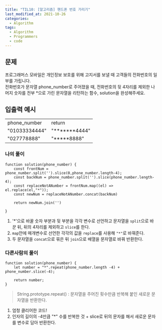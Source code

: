 ```yaml
---
title: "TIL10: [알고리즘] 핸드폰 번호 가리기"
last_modified_at: 2021-10-26
categories: 
  - Algorithm
tags:
  - Algorithm
  - Programmers
  - code
---
```


## 문제
프로그래머스 모바일은 개인정보 보호를 위해 고지서를 보낼 때 고객들의 전화번호의 일부를 가립니다.<br/>
전화번호가 문자열 phone_number로 주어졌을 때, 전화번호의 뒷 4자리를 제외한 나머지 숫자를 전부 *으로 가린 문자열을 리턴하는 함수, solution을 완성해주세요.<br/>

## 입출력 예시
<table>
  <tbody>
  <tr>
		<td>phone_number</td>
		<td>return</td>
	</tr>
	<tr>
		<td>"01033334444"</td>
		<td>"*******4444"</td>
	</tr>
	<tr>
		<td>"027778888"</td>
		<td>"*****8888"</td>
	</tr>
  </tbody>
</table>


### 나의 풀이 
```
function solution(phone_number) {
    const frontNum = phone_number.split('').slice(0,phone_number.length-4);
    const backNum = phone_number.split('').slice(phone_number.length-4);
    const replaceNotANumber = frontNum.map((el) => el.replace(el,"*"));
    const newNum = replaceNotANumber.concat(backNum)

    return newNum.join('')

}
```
1) '*'으로 바꿀 숫자 부분과 뒷 부분을 각각 변수로 선언하고 문자열을 `split`으로 바꾼 뒤, 뒤의 4자리를 제외하고 `slice`를 한다. <br/>
2) `map`안에 매개변수로 선언한 각각의 값을 `replace`를 사용해 `"*"`로 바꿔준다. <br/>
3) 두 문자열을 `concat`으로 묶은 뒤 `join`으로 배열을 문자열로 바꿔 반환한다. <br/>

### 다른사람의 풀이

```
function solution(phone_number) {
    let number = "*".repeat(phone_number.length -4) + phone_number.slice(-4);

    return number;
}
```
> String.prototype.repeat() : 문자열을 주어진 횟수만큼 반복해 붙인 새로운 문자열을 반환한다. 

1) 엄청 클리어한 코드!<br/>
2) 인자의 길이의 -4만큼 "*" 수를 반복한 것 + slice로 뒤의 문자를 해서 새로운 문자를 변수로 담아 반환한다. <br/>

